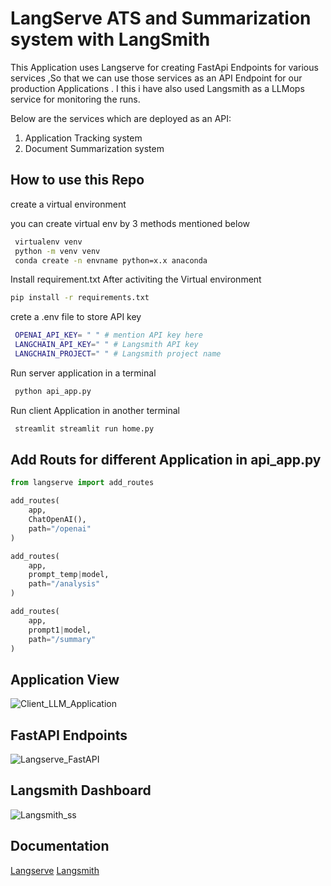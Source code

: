 
# LangServe ATS and Summarization system with LangSmith

This Application uses Langserve for creating FastApi Endpoints for various services ,So that we can use those services as an API Endpoint for our production Applications . I this i have also used Langsmith as a LLMops service for monitoring the runs.

Below are the services which are deployed as an API:

1) Application Tracking system
2) Document Summarization system





## How to use this Repo

create a virtual environment

you can create virtual env by 3 methods mentioned below

```bash
 virtualenv venv
 python -m venv venv
 conda create -n envname python=x.x anaconda
```
Install requirement.txt
After activiting the Virtual environment

 ```bash
 pip install -r requirements.txt
```

crete a .env file to store API key

```bash
 OPENAI_API_KEY= " " # mention API key here
 LANGCHAIN_API_KEY=" " # Langsmith API key
 LANGCHAIN_PROJECT=" " # Langsmith project name
```

Run server application in a terminal
```bash
 python api_app.py
```
Run client Application in another terminal
```bash
 streamlit streamlit run home.py
```


## Add Routs for different Application in api_app.py  

```python
from langserve import add_routes

add_routes(
    app,
    ChatOpenAI(),
    path="/openai"
)

add_routes(
    app,
    prompt_temp|model,
    path="/analysis"
)

add_routes(
    app,
    prompt1|model,
    path="/summary"
)
```

## Application View

![Client_LLM_Application](https://github.com/arshilb4u/Langserve_ATS_And_Summarization_System/assets/30823313/4f36953c-e8c8-416b-90e0-a7d7bbba7915)

## FastAPI Endpoints

![Langserve_FastAPI](https://github.com/arshilb4u/Langserve_ATS_And_Summarization_System/assets/30823313/73025ccd-9c4c-4c54-a41f-6ee1ca1c518f)

## Langsmith Dashboard

![Langsmith_ss](https://github.com/arshilb4u/Langserve_ATS_And_Summarization_System/assets/30823313/ca6cd5db-d3cc-4e0e-a7e0-351282b08d56)


## Documentation

[Langserve](https://python.langchain.com/docs/langserve)
[Langsmith](https://python.langchain.com/docs/langsmith/)
